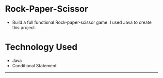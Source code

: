 # Rock-Paper-Scissor
- Build a full functional Rock-paper-scissor game. I used Java to create this project.
  


# Technology Used
- Java
- Conditional Statement
---

